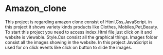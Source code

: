 # Amazon_clone
This project is regarding amazon clone consist of Html,Css,JavaScript. in this project it shows variety kinds products like Clothes, Mobiles,Pet,Beauty.
To start this project you need to access index.Html file just click on it and website is viewable.
Style.Css consist all the graphical things.
Images folder consist all the images showing in the website.
In this project JavaScript is used for on click events like click on button to slide the images.
